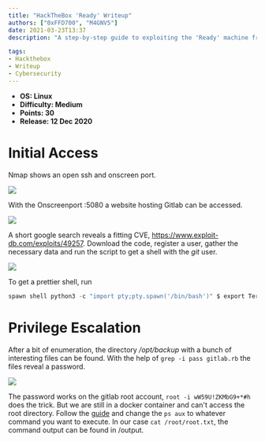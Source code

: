 ```yaml
---
title: "HackTheBox 'Ready' Writeup"
authors: ["0xFFD700", "M4GNV5"]
date: 2021-03-23T13:37
description: "A step-by-step guide to exploiting the 'Ready' machine from HackTheBox. This writeup covers escaping from a GitLab container and establishing persistence through container vulnerabilities."

tags:
- Hackthebox
- Writeup
- Cybersecurity
---
```


- **OS: Linux**
- **Difficulty: Medium**
- **Points: 30**
- **Release: 12 Dec 2020**

# Initial Access

Nmap shows an open ssh and onscreen port.

![](/assets/blog/htb-ready1.webp)

With the Onscreenport <ip>:5080 a website hosting Gitlab can be accessed.

![](/assets/blog/htb-ready2.webp)

A short google search reveals a fitting CVE, https://www.exploit-db.com/exploits/49257. Download the code, register a user, gather the necessary data and run the script to get a shell with the *git* user.

![](/assets/blog/htb-ready3.webp)

To get a prettier shell, run 
```python
spawn shell python3 -c "import pty;pty.spawn('/bin/bash')" $ export Term=xterm
```
# Privilege Escalation


After a bit of enumeration, the directory */opt/backup* with a bunch of interesting files can be found. With the help of ```grep -i pass gitlab.rb``` the files reveal a password.

![](/assets/blog/htb-ready4.webp)

The password works on the gitlab root account, ```root -i wW59U!ZKMbG9+*#h``` does the trick. But we are still in a docker container and can't access the root directory. Follow the [guide](https://betterprogramming.pub/escaping-docker-privileged-containers-a7ae7d17f5a1) and change the ```ps aux``` to whatever command you want to execute. In our case ```cat /root/root.txt```, the command output can be found in /output.
